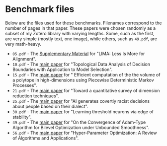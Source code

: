 # Benchmark files

Below are the files used for these benchmarks. Filenames correspond to the number of pages in that paper. These papers were chosen randomly as a subset of my Zotero library with varying lengths. Some, such as the first, are very simple (mostly text, one image), while others, such as `49.pdf`, are very math-heavy.

* `05.pdf` - The [Supplementary Material](https://proceedings.neurips.cc/paper_files/paper/2023/file/ac662d74829e4407ce1d126477f4a03a-Supplemental-Conference.pdf) for "LIMA: Less Is More for Alignment".
* `10.pdf` - The [main paper](http://proceedings.mlr.press/v97/ramamurthy19a/ramamurthy19a.pdf) for "Topological Data Analysis of Decision Boundaries with Application to Model Selection".
* `15.pdf` - The [main paper](https://proceedings.mlr.press/v151/chevallier22a/chevallier22a.pdf) for " Efficient computation of the the volume of a polytope in high-dimensions using Piecewise Deterministic Markov Processes".
* `21.pdf` - The [main paper](https://ieeexplore.ieee.org/abstract/document/8851280/) for "Toward a quantitative survey of dimension reduction techniques".
* `25.pdf` - The [main paper](https://www.nature.com/articles/s41586-024-07856-5) for "AI generates covertly racist decisions about people based on their dialect".
* `30.pdf` - The [main paper](https://proceedings.neurips.cc/paper_files/paper/2023/file/3e592c571de69a43d7a870ea89c7e33a-Paper-Conference.pdf) for "Learning threshold neurons via edge of stability".
* `49.pdf` - The [main paper](https://arxiv.org/abs/2503.03908) for "On the Convergence of Adam-Type Algorithm for Bilevel Optimization under Unbounded Smoothness".
* `56.pdf` - The [main paper](https://arxiv.org/abs/2003.05689) for "Hyper-Parameter Optimization: A Review of Algorithms and Applications".
